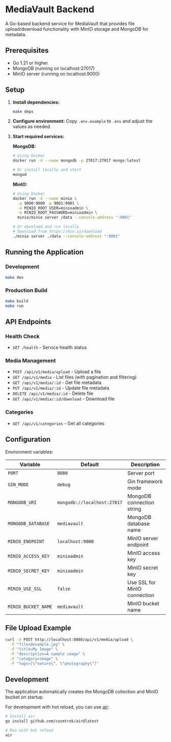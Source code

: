 # MediaVault Backend

A Go-based backend service for MediaVault that provides file upload/download functionality with MinIO storage and MongoDB for metadata.

## Prerequisites

- Go 1.21 or higher
- MongoDB (running on localhost:27017)
- MinIO server (running on localhost:9000)

## Setup

1. **Install dependencies:**
   ```bash
   make deps
   ```

2. **Configure environment:**
   Copy `.env.example` to `.env` and adjust the values as needed.

3. **Start required services:**

   **MongoDB:**
   ```bash
   # Using Docker
   docker run -d --name mongodb -p 27017:27017 mongo:latest

   # Or install locally and start
   mongod
   ```

   **MinIO:**
   ```bash
   # Using Docker
   docker run -d --name minio \
     -p 9000:9000 -p 9001:9001 \
     -e MINIO_ROOT_USER=minioadmin \
     -e MINIO_ROOT_PASSWORD=minioadmin \
     minio/minio server /data --console-address ":9001"

   # Or download and run locally
   # Download from https://min.io/download
   ./minio server ./data --console-address ":9001"
   ```

## Running the Application

### Development
```bash
make dev
```

### Production Build
```bash
make build
make run
```

## API Endpoints

### Health Check
- `GET /health` - Service health status

### Media Management
- `POST /api/v1/media/upload` - Upload a file
- `GET /api/v1/media` - List files (with pagination and filtering)
- `GET /api/v1/media/:id` - Get file metadata
- `PUT /api/v1/media/:id` - Update file metadata
- `DELETE /api/v1/media/:id` - Delete file
- `GET /api/v1/media/:id/download` - Download file

### Categories
- `GET /api/v1/categories` - Get all categories

## Configuration

Environment variables:

| Variable | Default | Description |
|----------|---------|-------------|
| `PORT` | `8080` | Server port |
| `GIN_MODE` | `debug` | Gin framework mode |
| `MONGODB_URI` | `mongodb://localhost:27017` | MongoDB connection string |
| `MONGODB_DATABASE` | `mediavault` | MongoDB database name |
| `MINIO_ENDPOINT` | `localhost:9000` | MinIO server endpoint |
| `MINIO_ACCESS_KEY` | `minioadmin` | MinIO access key |
| `MINIO_SECRET_KEY` | `minioadmin` | MinIO secret key |
| `MINIO_USE_SSL` | `false` | Use SSL for MinIO connection |
| `MINIO_BUCKET_NAME` | `mediavault` | MinIO bucket name |

## File Upload Example

```bash
curl -X POST http://localhost:8080/api/v1/media/upload \
  -F "file=@example.jpg" \
  -F "title=My Image" \
  -F "description=A sample image" \
  -F "category=image" \
  -F "tags=[\"nature\", \"photography\"]"
```

## Development

The application automatically creates the MongoDB collection and MinIO bucket on startup.

For development with hot reload, you can use [air](https://github.com/cosmtrek/air):

```bash
# Install air
go install github.com/cosmtrek/air@latest

# Run with hot reload
air
```